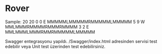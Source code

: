 # Rover
Sample: 
20 20
0 0 E
MMMMMLMMMMMRMMMMMLMMMMM
5 9 W
MMLMMMRMMMMRMMMRMMMM
3 2 E
MMLMMMLMMMRMMRMMMMMLMMMMM

Swagger entegrasyonu yapıldı. /Swagger/index.html adresinden servisi test edebilir veya Unit test üzerinden test edebilirsiniz.

